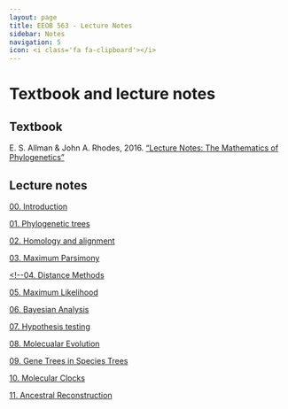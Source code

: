 ```yaml
---
layout: page
title: EEOB 563 - Lecture Notes
sidebar: Notes
navigation: 5
icon: <i class='fa fa-clipboard'></i> 
---
```


# Textbook and lecture notes

## Textbook

E. S. Allman & John A. Rhodes, 2016. [“Lecture Notes: The Mathematics of Phylogenetics”](https://jarhodesuaf.github.io/PhyloBook.pdf)

## Lecture notes

[00. Introduction](https://isu-molphyl.github.io/EEOB563-Spring2021/lecture_notes/00_Introduction.pdf)

[01. Phylogenetic trees](https://isu-molphyl.github.io/EEOB563-Spring2021/lecture_notes/01-phylogenetic_trees.pdf)

[02. Homology and alignment](https://isu-molphyl.github.io/EEOB563-Spring2021/lecture_notes/02-homology_and_msa.pdf)

[03. Maximum Parsimony](https://isu-molphyl.github.io/EEOB563-Spring2021/lecture_notes/03_Maximum_parsimony.pdf)

[<!--04. Distance Methods](https://isu-molphyl.github.io/EEOB563-Spring2021/lecture_notes/04_Distance_methods.pdf)

[05. Maximum Likelihood](https://isu-molphyl.github.io/EEOB563-Spring2021/lecture_notes/05_Maximum_likelihood.pdf)

[06. Bayesian Analysis](https://isu-molphyl.github.io/EEOB563-Spring2021/lecture_notes/06_Bayesian_phylogenetics.pdf)

[07. Hypothesis testing](https://isu-molphyl.github.io/EEOB563-Spring2021/lecture_notes/07_Hypothesis_testing.pdf)

[08. Molecualar Evolution](https://isu-molphyl.github.io/EEOB563-Spring2021/lecture_notes/08_Molecular_evolution.pdf)

[09. Gene Trees in Species Trees](https://isu-molphyl.github.io/EEOB563-Spring2021/lecture_notes/09_Gene_trees_species_trees.pdf)

[10. Molecular Clocks](https://isu-molphyl.github.io/EEOB563-Spring2021/lecture_notes/10_Molecular_clocks.pdf)

[11. Ancestral Reconstruction](https://isu-molphyl.github.io/EEOB563-Spring2021/lecture_notes/11_Amcestral_reconstructing.pdf)


<!--
[09. Comparative Methods](https://isu-molphyl.github.io/EEOB563-Spring2021/lecture_notes/09_Comparative_methods.pdf)


-->
